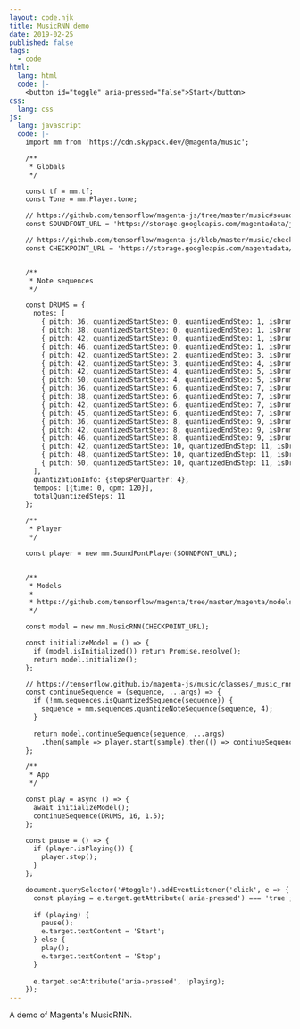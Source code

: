 ```yaml
---
layout: code.njk
title: MusicRNN demo
date: 2019-02-25
published: false
tags:
  - code
html:
  lang: html
  code: |-
    <button id="toggle" aria-pressed="false">Start</button>
css:
  lang: css
js:
  lang: javascript
  code: |-
    import mm from 'https://cdn.skypack.dev/@magenta/music';

    /**
     * Globals
     */

    const tf = mm.tf;
    const Tone = mm.Player.tone;

    // https://github.com/tensorflow/magenta-js/tree/master/music#soundfonts
    const SOUNDFONT_URL = 'https://storage.googleapis.com/magentadata/js/soundfonts/jazz_kit';

    // https://github.com/tensorflow/magenta-js/blob/master/music/checkpoints/README.md
    const CHECKPOINT_URL = 'https://storage.googleapis.com/magentadata/js/checkpoints/music_rnn/drum_kit_rnn';


    /**
     * Note sequences
     */

    const DRUMS = {
      notes: [
        { pitch: 36, quantizedStartStep: 0, quantizedEndStep: 1, isDrum: true },
        { pitch: 38, quantizedStartStep: 0, quantizedEndStep: 1, isDrum: true },
        { pitch: 42, quantizedStartStep: 0, quantizedEndStep: 1, isDrum: true },
        { pitch: 46, quantizedStartStep: 0, quantizedEndStep: 1, isDrum: true },
        { pitch: 42, quantizedStartStep: 2, quantizedEndStep: 3, isDrum: true },
        { pitch: 42, quantizedStartStep: 3, quantizedEndStep: 4, isDrum: true },
        { pitch: 42, quantizedStartStep: 4, quantizedEndStep: 5, isDrum: true },
        { pitch: 50, quantizedStartStep: 4, quantizedEndStep: 5, isDrum: true },
        { pitch: 36, quantizedStartStep: 6, quantizedEndStep: 7, isDrum: true },
        { pitch: 38, quantizedStartStep: 6, quantizedEndStep: 7, isDrum: true },
        { pitch: 42, quantizedStartStep: 6, quantizedEndStep: 7, isDrum: true },
        { pitch: 45, quantizedStartStep: 6, quantizedEndStep: 7, isDrum: true },
        { pitch: 36, quantizedStartStep: 8, quantizedEndStep: 9, isDrum: true },
        { pitch: 42, quantizedStartStep: 8, quantizedEndStep: 9, isDrum: true },
        { pitch: 46, quantizedStartStep: 8, quantizedEndStep: 9, isDrum: true },
        { pitch: 42, quantizedStartStep: 10, quantizedEndStep: 11, isDrum: true },
        { pitch: 48, quantizedStartStep: 10, quantizedEndStep: 11, isDrum: true },
        { pitch: 50, quantizedStartStep: 10, quantizedEndStep: 11, isDrum: true },
      ],
      quantizationInfo: {stepsPerQuarter: 4},
      tempos: [{time: 0, qpm: 120}],
      totalQuantizedSteps: 11
    };

    /**
     * Player
     */

    const player = new mm.SoundFontPlayer(SOUNDFONT_URL);


    /**
     * Models
     *
     * https://github.com/tensorflow/magenta/tree/master/magenta/models/improv_rnn
     */

    const model = new mm.MusicRNN(CHECKPOINT_URL);

    const initializeModel = () => {
      if (model.isInitialized()) return Promise.resolve();
      return model.initialize();
    };

    // https://tensorflow.github.io/magenta-js/music/classes/_music_rnn_model_.musicrnn.html#continuesequence
    const continueSequence = (sequence, ...args) => {
      if (!mm.sequences.isQuantizedSequence(sequence)) {
        sequence = mm.sequences.quantizeNoteSequence(sequence, 4);
      }
      
      return model.continueSequence(sequence, ...args)
        .then(sample => player.start(sample).then(() => continueSequence(sample, ...args)));
    };

    /**
     * App
     */

    const play = async () => {
      await initializeModel();
      continueSequence(DRUMS, 16, 1.5);
    };

    const pause = () => {
      if (player.isPlaying()) {
        player.stop();
      }
    };

    document.querySelector('#toggle').addEventListener('click', e => {
      const playing = e.target.getAttribute('aria-pressed') === 'true';
      
      if (playing) {
        pause();
        e.target.textContent = 'Start';
      } else {
        play();
        e.target.textContent = 'Stop';
      }
      
      e.target.setAttribute('aria-pressed', !playing);
    });
---
```

A demo of Magenta's MusicRNN.
